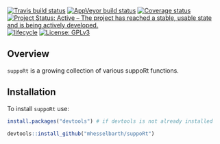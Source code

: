 
<!-- README.md is generated from README.Rmd. Please edit that file -->

[![Travis build
status](https://travis-ci.org/mhesselbarth/suppoRt.svg?branch=master)](https://travis-ci.org/mhesselbarth/suppoRt)
[![AppVeyor build
status](https://ci.appveyor.com/api/projects/status/4cb27ru465yigwl6/branch/master?svg=true)](https://ci.appveyor.com/project/mhesselbarth/suppoRt/branch/master)
[![Coverage
status](https://codecov.io/gh/mhesselbarth/suppoRt/branch/master/graph/badge.svg)](https://codecov.io/gh/mhesselbarth/suppoRt)
[![Project Status: Active – The project has reached a stable, usable
state and is being actively
developed.](https://www.repostatus.org/badges/latest/active.svg)](https://www.repostatus.org/#active)
[![lifecycle](https://img.shields.io/badge/lifecycle-experimental-orange.svg)](https://www.tidyverse.org/lifecycle/#experimental)
[![License:
GPLv3](https://img.shields.io/badge/License-GPLv3-blue.svg)](https://www.gnu.org/licenses/gpl-3.0)

## Overview

`suppoRt` is a growing collection of various suppoRt functions.

## Installation

To install `suppoRt` use:

``` r
install.packages("devtools") # if devtools is not already installed

devtools::install_github("mhesselbarth/suppoRt")
```
